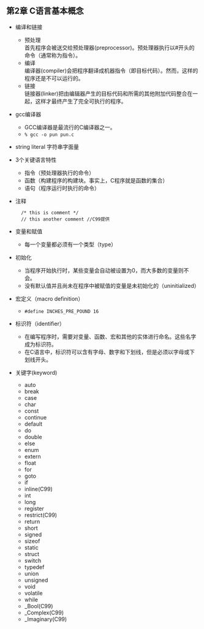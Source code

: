 ## 第2章 C语言基本概念
- 编译和链接
	- 预处理  
		首先程序会被送交给预处理器(preprocessor)。预处理器执行以#开头的命令（通常称为指令）。
	- 编译  
		编译器(compiler)会把程序翻译成机器指令（即目标代码）。然而，这样的程序还是不可以运行的。
	- 链接  
		链接器(linker)把由编辑器产生的目标代码和所需的其他附加代码整合在一起，这样才最终产生了完全可执行的程序。
- gcc编译器
	- GCC编译器是最流行的C编译器之一。
	- `% gcc -o pun pun.c`
- string literal 字符串字面量
- 3个关键语言特性
	- 指令（预处理器执行的命令）
	- 函数（构建程序的构建块。事实上，C程序就是函数的集合）
	- 语句（程序运行时执行的命令）
- 注释
	
		/* this is comment */
		// this another comment //C99提供
- 变量和赋值
	- 每一个变量都必须有一个类型（type）
- 初始化
	- 当程序开始执行时，某些变量会自动被设置为0，而大多数的变量则不会。
	- 没有默认值并且尚未在程序中被赋值的变量是未初始化的（uninitialized）
- 宏定义（macro definition）
	- `#define INCHES_PRE_POUND 16`
- 标识符（identifier）
	- 在编写程序时，需要对变量、函数、宏和其他的实体进行命名。这些名字成为标识符。
	- 在C语言中，标识符可以含有字母、数字和下划线，但是必须以字母或下划线开头。
- 关键字(keyword)
	- auto
	- break
	- case
	- char
	- const
	- continue
	- default
	- do
	- double
	- else
	- enum
	- extern
	- float
	- for
	- goto
	- if
	- inline(C99)
	- int
	- long
	- register
	- restrict(C99)
	- return
	- short
	- signed
	- sizeof
	- static
	- struct
	- switch
	- typedef
	- union
	- unsigned
	- void
	- volatile
	- while
	- _Bool(C99)
	- _Complex(C99)
	- _Imaginary(C99)